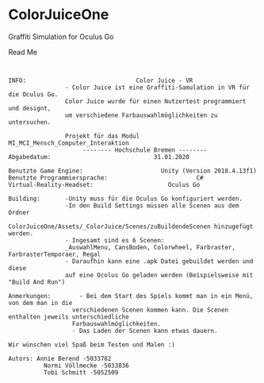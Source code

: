 # ColorJuiceOne
Graffiti Simulation for Oculus Go

Read Me
~~~~~~~~~~~~~~~~~~~~~~~~~~~~~~~~~~~~~~~~~~~~~~~~~~~~~~~~~~~~~~~~~~~~~~~~~~~~~~~~~~~~~~~~~~~~~~~~~~~~~~~~~~~~~~~~~~~~


INFO:					            Color Juice - VR
			    - Color Juice ist eine Graffiti-Samulation in VR für die Oculus Go.
			    Color Juice wurde für einen Nutzertest programmiert und designt,
			    um verschiedene Farbauswahlmöglichkeiten zu untersuchen. 
				 
				Projekt für das Modul MI_MCI_Mensch_Computer_Interaktion
					 -------- Hochschule Bremen --------
Abgabedatum:				      	     31.01.2020

Benutzte Game Engine:			           Unity (Version 2018.4.13f1)
Benutzte Programmiersprache: 		                 C#
Virtual-Reality-Headset:		             Oculus Go

Building:	  	-Unity muss für die Oculus Go konfiguriert werden. 
		        -In den Build Settings müssen alle Scenen aus dem Ordner 
		        ColorJuiceOne/Assets/_ColorJuice/Scenes/zuBuildendeScenen hinzugefügt werden.
		        - Ingesamt sind es 6 Scenen: 
		        _AuswahlMenu, CansBoden, Colorwheel, Farbraster, FarbrasterTemporaer, Regal
		        - Daraufhin kann eine .apk Datei gebuildet werden und diese
		        auf eine Ocolus Go geladen werden (Beispielsweise mit "Build And Run")

Anmerkungen: 		- Bei dem Start des Spiels kommt man in ein Menü, von dem man in die 
		          verschiedenen Scenen kommen kann. Die Scenen enthalten jeweils unterschiedliche
		          Farbauswahlmöglichkeiten. 
		          - Das Laden der Scenen kann etwas dauern. 

Wir wünschen viel Spaß beim Testen und Malen :)

Autors: Annie Berend -5033782
	      Normi Völlmecke -5033836
	      Tobi Schmitt -5052509
	
~~~~~~~~~~~~~~~~~~~~~~~~~~~~~~~~~~~~~~~~~~~~~~~~~~~~~~~~~~~~~~~~~~~~~~~~~~~~~~~~~~~~~~~~~~~~~~~~~~~~~~~~~~~~~~~~~~~~
